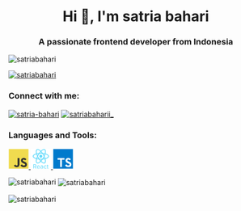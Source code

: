 <h1 align="center">Hi 👋, I'm satria bahari</h1>
<h3 align="center">A passionate frontend developer from Indonesia</h3>

<p align="left"> <img src="https://komarev.com/ghpvc/?username=satriabahari&label=Profile%20views&color=0e75b6&style=flat" alt="satriabahari" /> </p>

<p align="left"> <a href="https://github.com/ryo-ma/github-profile-trophy"><img src="https://github-profile-trophy.vercel.app/?username=satriabahari" alt="satriabahari" /></a> </p>

<h3 align="left">Connect with me:</h3>
<p align="left">
<a href="https://linkedin.com/in/satria-bahari" target="blank"><img align="center" src="https://raw.githubusercontent.com/rahuldkjain/github-profile-readme-generator/master/src/images/icons/Social/linked-in-alt.svg" alt="satria-bahari" height="30" width="40" /></a>
<a href="https://instagram.com/satriabaharii_" target="blank"><img align="center" src="https://raw.githubusercontent.com/rahuldkjain/github-profile-readme-generator/master/src/images/icons/Social/instagram.svg" alt="satriabaharii_" height="30" width="40" /></a>
</p>

<h3 align="left">Languages and Tools:</h3>
<p align="left"> <a href="https://developer.mozilla.org/en-US/docs/Web/JavaScript" target="_blank" rel="noreferrer"> <img src="https://raw.githubusercontent.com/devicons/devicon/master/icons/javascript/javascript-original.svg" alt="javascript" width="40" height="40"/> </a> <a href="https://reactjs.org/" target="_blank" rel="noreferrer"> <img src="https://raw.githubusercontent.com/devicons/devicon/master/icons/react/react-original-wordmark.svg" alt="react" width="40" height="40"/> </a> <a href="https://www.typescriptlang.org/" target="_blank" rel="noreferrer"> <img src="https://raw.githubusercontent.com/devicons/devicon/master/icons/typescript/typescript-original.svg" alt="typescript" width="40" height="40"/> </a> </p>

<p><img align="left" src="https://github-readme-stats.vercel.app/api/top-langs?username=satriabahari&show_icons=true&locale=en&layout=compact" alt="satriabahari" /></p>

<p>&nbsp;<img align="center" src="https://github-readme-stats.vercel.app/api?username=satriabahari&show_icons=true&locale=en" alt="satriabahari" /></p>

<p><img align="center" src="https://github-readme-streak-stats.herokuapp.com/?user=satriabahari&" alt="satriabahari" /></p>
